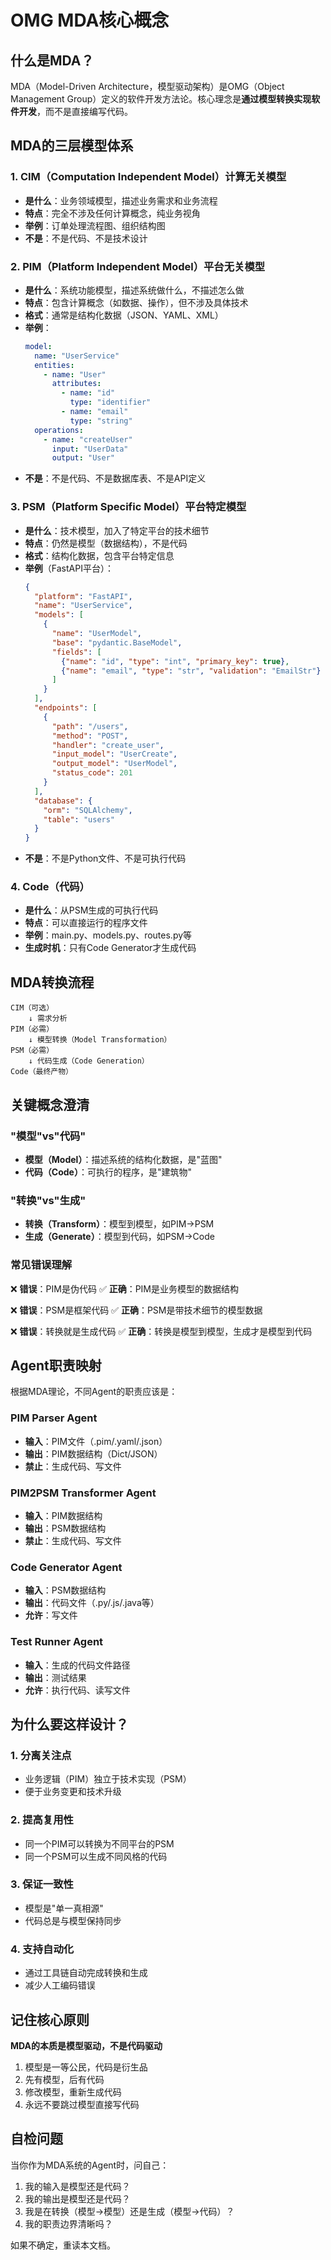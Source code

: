 # OMG MDA核心概念

## 什么是MDA？
MDA（Model-Driven Architecture，模型驱动架构）是OMG（Object Management Group）定义的软件开发方法论。核心理念是**通过模型转换实现软件开发**，而不是直接编写代码。

## MDA的三层模型体系

### 1. CIM（Computation Independent Model）计算无关模型
- **是什么**：业务领域模型，描述业务需求和业务流程
- **特点**：完全不涉及任何计算概念，纯业务视角
- **举例**：订单处理流程图、组织结构图
- **不是**：不是代码、不是技术设计

### 2. PIM（Platform Independent Model）平台无关模型
- **是什么**：系统功能模型，描述系统做什么，不描述怎么做
- **特点**：包含计算概念（如数据、操作），但不涉及具体技术
- **格式**：通常是结构化数据（JSON、YAML、XML）
- **举例**：
  ```yaml
  model:
    name: "UserService"
    entities:
      - name: "User"
        attributes:
          - name: "id"
            type: "identifier"
          - name: "email"
            type: "string"
    operations:
      - name: "createUser"
        input: "UserData"
        output: "User"
  ```
- **不是**：不是代码、不是数据库表、不是API定义

### 3. PSM（Platform Specific Model）平台特定模型
- **是什么**：技术模型，加入了特定平台的技术细节
- **特点**：仍然是模型（数据结构），不是代码
- **格式**：结构化数据，包含平台特定信息
- **举例**（FastAPI平台）：
  ```json
  {
    "platform": "FastAPI",
    "name": "UserService",
    "models": [
      {
        "name": "UserModel",
        "base": "pydantic.BaseModel",
        "fields": [
          {"name": "id", "type": "int", "primary_key": true},
          {"name": "email", "type": "str", "validation": "EmailStr"}
        ]
      }
    ],
    "endpoints": [
      {
        "path": "/users",
        "method": "POST",
        "handler": "create_user",
        "input_model": "UserCreate",
        "output_model": "UserModel",
        "status_code": 201
      }
    ],
    "database": {
      "orm": "SQLAlchemy",
      "table": "users"
    }
  }
  ```
- **不是**：不是Python文件、不是可执行代码

### 4. Code（代码）
- **是什么**：从PSM生成的可执行代码
- **特点**：可以直接运行的程序文件
- **举例**：main.py、models.py、routes.py等
- **生成时机**：只有Code Generator才生成代码

## MDA转换流程

```
CIM（可选）
    ↓ 需求分析
PIM（必需）
    ↓ 模型转换（Model Transformation）
PSM（必需）
    ↓ 代码生成（Code Generation）
Code（最终产物）
```

## 关键概念澄清

### "模型"vs"代码"
- **模型（Model）**：描述系统的结构化数据，是"蓝图"
- **代码（Code）**：可执行的程序，是"建筑物"

### "转换"vs"生成"
- **转换（Transform）**：模型到模型，如PIM→PSM
- **生成（Generate）**：模型到代码，如PSM→Code

### 常见错误理解
❌ **错误**：PIM是伪代码
✅ **正确**：PIM是业务模型的数据结构

❌ **错误**：PSM是框架代码
✅ **正确**：PSM是带技术细节的模型数据

❌ **错误**：转换就是生成代码
✅ **正确**：转换是模型到模型，生成才是模型到代码

## Agent职责映射

根据MDA理论，不同Agent的职责应该是：

### PIM Parser Agent
- **输入**：PIM文件（.pim/.yaml/.json）
- **输出**：PIM数据结构（Dict/JSON）
- **禁止**：生成代码、写文件

### PIM2PSM Transformer Agent  
- **输入**：PIM数据结构
- **输出**：PSM数据结构
- **禁止**：生成代码、写文件

### Code Generator Agent
- **输入**：PSM数据结构
- **输出**：代码文件（.py/.js/.java等）
- **允许**：写文件

### Test Runner Agent
- **输入**：生成的代码文件路径
- **输出**：测试结果
- **允许**：执行代码、读写文件

## 为什么要这样设计？

### 1. 分离关注点
- 业务逻辑（PIM）独立于技术实现（PSM）
- 便于业务变更和技术升级

### 2. 提高复用性
- 同一个PIM可以转换为不同平台的PSM
- 同一个PSM可以生成不同风格的代码

### 3. 保证一致性
- 模型是"单一真相源"
- 代码总是与模型保持同步

### 4. 支持自动化
- 通过工具链自动完成转换和生成
- 减少人工编码错误

## 记住核心原则

**MDA的本质是模型驱动，不是代码驱动**

1. 模型是一等公民，代码是衍生品
2. 先有模型，后有代码
3. 修改模型，重新生成代码
4. 永远不要跳过模型直接写代码

## 自检问题

当你作为MDA系统的Agent时，问自己：

1. 我的输入是模型还是代码？
2. 我的输出是模型还是代码？
3. 我是在转换（模型→模型）还是生成（模型→代码）？
4. 我的职责边界清晰吗？

如果不确定，重读本文档。